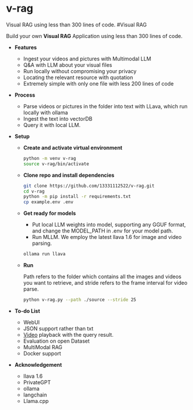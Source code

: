 # v-rag
Visual RAG using less than 300 lines of code.
#Visual RAG

Build your own **Visual RAG** Application using less than 300 lines of code.

<demo>

* **Features**
    - Ingest your videos and pictures  with Multimodal LLM
    - Q&A with LLM about your visual files
    - Run locally without compromising your privacy
    - Locating the relevant resource with quotation
    - Extremely simple with only one file with less 200 lines of code
* **Process**
    - Parse videos or pictures in the folder into text with LLava, which run locally with ollama
    - Ingest the text into vectorDB
    - Query it with local LLM.
* **Setup**
    - **Create and activate virtual environment**
        
        ```bash
        python -m venv v-rag
        source v-rag/bin/activate
        ```
        
    - **Clone repo and install dependencies**
    
      ```bash
      git clone https://github.com/13331112522/v-rag.git
      cd v-rag
      python -m pip install -r requirements.txt
      cp example.env .env
      ```
    
    - **Get ready for models**
        - Put local LLM weights into model, supporting any GGUF format, and change the MODEL_PATH in .env for your model path.
        - Run MLLM. We employ the latest llava 1.6 for image and video parsing.
        
        ```bash
        ollama run llava
        ```
        
    - **Run**
        
        Path refers to the folder which contains all the images and videos you want to retrieve, and stride refers to the frame interval for video parse.
        
        ```bash
        python v-rag.py --path ./source --stride 25
        ```
        
* **To-do List**
    - WebUI
    - JSON support rather than txt
    - [Video](http://3.video) playback with the query result.
    - Evaluation on open Dataset
    - MultiModal RAG
    - Docker support
* **Acknowledgement**
    - llava 1.6
    - PrivateGPT
    - ollama
    - langchain
    - Llama.cpp
